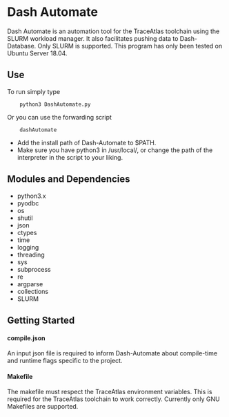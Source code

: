 # Dash Automate
Dash Automate is an automation tool for the TraceAtlas toolchain using the SLURM workload manager. It also facilitates pushing data to Dash-Database. Only SLURM is supported. This program has only been tested on Ubuntu Server 18.04.

## Use
To run simply type

        python3 DashAutomate.py

Or you can use the forwarding script

        dashAutomate

+ Add the install path of Dash-Automate to $PATH.
+ Make sure you have python3 in /usr/local/, or change the path of the interpreter in the script to your liking.

## Modules and Dependencies
* python3.x
* pyodbc
* os
* shutil
* json
* ctypes
* time
* logging
* threading
* sys
* subprocess
* re
* argparse
* collections
* SLURM

## Getting Started
#### compile.json
An input json file is required to inform Dash-Automate about compile-time and runtime flags specific to the project.

#### Makefile
The makefile must respect the TraceAtlas environment variables. This is required for the TraceAtlas toolchain to work correctly. Currently only GNU Makefiles are supported.